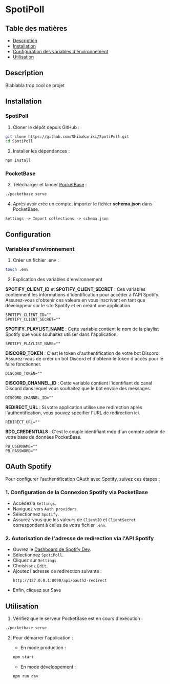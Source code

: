 # SpotiPoll

## Table des matières

- [Description](#description)
- [Installation](#installation)
- [Configuration des variables d'environnement](#configuration-des-variables-denvironnement)
- [Utilisation](#utilisation)

## Description

Blablabla trop cool ce projet

## Installation
### SpotiPoll

1. Cloner le dépôt depuis GitHub :

```bash
git clone https://github.com/Shibakariki/SpotiPoll.git
cd SpotiPoll
```

2. Installer les dépendances :

```bash
npm install
```

### PocketBase
3. Télécharger et lancer [PocketBase](https://pocketbase.io/docs/) :
```bash
./pocketbase serve
```

4. Après avoir crée un compte, importer le fichier **schema.json** dans PocketBase.
```path
Settings -> Import collections -> schema.json
```

## Configuration
### Variables d'environnement

1. Créer un fichier .env :
```bash
touch .env
```

2. Explication des variables d'environnement

**SPOTIFY_CLIENT_ID** et **SPOTIFY_CLIENT_SECRET** : Ces variables contiennent les informations d'identification pour accéder à l'API Spotify. Assurez-vous d'obtenir ces valeurs en vous inscrivant en tant que développeur sur le site Spotify et en créant une application.
   ```
   SPOTIFY_CLIENT_ID=""
   SPOTIFY_CLIENT_SECRET=""
   ```

**SPOTIFY_PLAYLIST_NAME** : Cette variable contient le nom de la playlist Spotify que vous souhaitez utiliser dans l'application.
   ```
   SPOTIFY_PLAYLIST_NAME=""
   ```

**DISCORD_TOKEN** : C'est le token d'authentification de votre bot Discord. Assurez-vous de créer un bot Discord et d'obtenir le token d'accès pour le faire fonctionner.
   ```
   DISCORD_TOKEN=""
   ```

**DISCORD_CHANNEL_ID** : Cette variable contient l'identifiant du canal Discord dans lequel vous souhaitez que le bot envoie des messages.
   ```
   DISCORD_CHANNEL_ID=""
   ```

**REDIRECT_URL** : Si votre application utilise une redirection après l'authentification, vous pouvez spécifier l'URL de redirection ici.
   ```
   REDIRECT_URL=""
   ```

**BDD_CREDENTIALS** : C'est le couple identifiant mdp d'un compte admin de votre base de données PocketBase.
   ```
   PB_USERNAME=""
   PB_PASSWORD=""
   ```

## OAuth Spotify

Pour configurer l'authentification OAuth avec Spotify, suivez ces étapes :

### 1. **Configuration de la Connexion Spotify via PocketBase**

- Accédez à `Settings`.
- Naviguez vers `Auth providers`.
- Sélectionnez `Spotify`.
- Assurez-vous que les valeurs de `ClientID` et `ClientSecret` correspondent à celles de votre fichier `.env`.

### 2. **Autorisation de l'adresse de redirection via l'API Spotify**

- Ouvrez le [Dashboard de Spotify Dev](https://developer.spotify.com/dashboard).
- Sélectionnez `SpotiPoll`.
- Cliquez sur `Settings`.
- Choisissez `Edit`.
- Ajoutez l'adresse de redirection suivante :
   ```plaintext
   http://127.0.0.1:8090/api/oauth2-redirect
   ```
- Enfin, cliquez sur Save


## Utilisation

1. Vérifiez que le serveur PocketBase est en cours d'exécution :
```bash
./pocketbase serve
```

2. Pour démarrer l'application :
   - En mode production :
   ```bash
   npm start
   ```

   - En mode développement :
   ```bash
   npm run dev
   ```